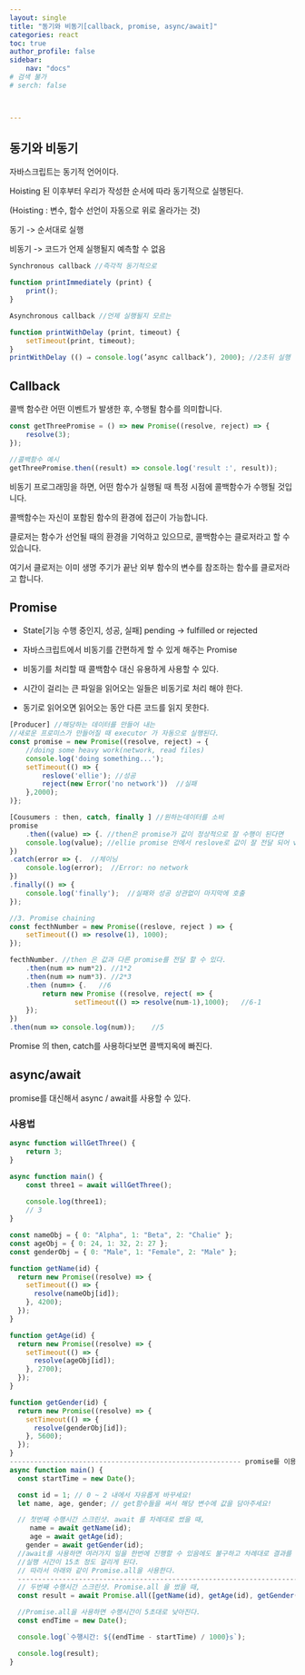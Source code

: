 ```yaml
---
layout: single
title: "동기와 비동기[callback, promise, async/await]"
categories: react
toc: true
author_profile: false
sidebar:
    nav: "docs"
# 검색 불가
# serch: false 



---
```




## 동기와 비동기

자바스크립트는 동기적 언어이다.

Hoisting 된 이후부터 우리가 작성한 순서에 따라 동기적으로 실행된다.

(Hoisting : 변수, 함수 선언이 자동으로 위로 올라가는 것)

동기      ->   순서대로 실행

비동기   ->   코드가 언제 실행될지 예측할 수 없음

```javascript
Synchronous callback //즉각적 동기적으로

function printImmediately (print) {
	print();
}

Asynchronous callback //언제 실행될지 모르는

function printWithDelay (print, timeout) {
  	setTimeout(print, timeout);
}
printWithDelay (() ⇒ console.log(’async callback’), 2000); //2초뒤 실행
```



## Callback

콜백 함수란 어떤 이벤트가 발생한 후, 수행될 함수를 의미합니다.

```javascript
const getThreePromise = () => new Promise((resolve, reject) => {
	resolve(3);
});

//콜백함수 예시
getThreePromise.then((result) => console.log('result :', result));

```

비동기 프로그래밍을 하면, 어떤 함수가 실행될 때 특정 시점에 콜백함수가 수행될 것입니다.

콜백함수는 자신이 포함된 함수의 환경에 접근이 가능합니다.

클로저는 함수가 선언될 때의 환경을 기억하고 있으므로, 콜백함수는 클로저라고 할 수 있습니다.

여기서 클로저는 이미 생명 주기가 끝난 외부 함수의 변수를 참조하는 함수를 클로저라고 합니다.



## Promise

- State[기능 수행 중인지, 성공, 실패] pending -> fulfilled or rejected

- 자바스크립트에서 비동기를 간편하게 할 수 있게 해주는 Promise
- 비동기를 처리할 때 콜백함수 대신 유용하게 사용할 수 있다.
- 시간이 걸리는 큰 파일을 읽어오는 일들은 비동기로 처리 해야 한다.
- 동기로 읽어오면 읽어오는 동안 다른 코드를 읽지 못한다.

```javascript
[Producer] //해당하는 데이터를 만들어 내는
//새로운 프로미스가 만들어질 때 executor 가 자동으로 실행된다.
const promise = new Promise((resolve, reject) ⇒ {
	//doing some heavy work(network, read files)
	console.log('doing something...');
	setTimeout(() => {
		reslove('ellie'); //성공
		reject(new Error('no network'))  //실패
	},2000);
)};

[Cousumers : then, catch, finally ] //원하는데이터를 소비
promise
	.then((value) => {. //then은 promise가 값이 정상적으로 잘 수행이 된다면
	console.log(value); //ellie promise 안에서 reslove로 값이 잘 전달 되어 value에 들어온다.
})
.catch(error => {.  //체이닝
	console.log(error);  //Error: no network
})
.finally(() => {
	console.log('finally');  //실패와 성공 상관없이 마지막에 호출
});

//3. Promise chaining
const fecthNumber = new Promise((reslove, reject ) => {
	setTimeout(() => resolve(1), 1000);
});

fecthNumber. //then 은 값과 다른 promise를 전달 할 수 있다.
	.then(num => num*2). //1*2
	.then(num => num*3). //2*3
	.then (num=> {.   //6
		return new Promise ((resolve, reject( => {
				setTimeout(() => resolve(num-1),1000);   //6-1
	});
})
.then(num => console.log(num));    //5
```

Promise 의 then, catch를 사용하다보면 콜백지옥에 빠진다.



## async/await

promise를 대신해서 async / await를 사용할 수 있다.

### 사용법

```javascript
async function willGetThree() {
	return 3;
}

async function main() {
	const three1 = await willGetThree();
	
	console.log(three1);
	// 3
}
```



```javascript
const nameObj = { 0: "Alpha", 1: "Beta", 2: "Chalie" };
const ageObj = { 0: 24, 1: 32, 2: 27 };
const genderObj = { 0: "Male", 1: "Female", 2: "Male" };

function getName(id) {
  return new Promise((resolve) => {
    setTimeout(() => {
      resolve(nameObj[id]);
    }, 4200);
  });
}

function getAge(id) {
  return new Promise((resolve) => {
    setTimeout(() => {
      resolve(ageObj[id]);
    }, 2700);
  });
}

function getGender(id) {
  return new Promise((resolve) => {
    setTimeout(() => {
      resolve(genderObj[id]);
    }, 5600);
  });
}
--------------------------------------------------------- promise를 이용한 선언
async function main() {
  const startTime = new Date();

  const id = 1; // 0 ~ 2 내에서 자유롭게 바꾸세요!
  let name, age, gender; // get함수들을 써서 해당 변수에 값을 담아주세요!

  // 첫번째 수행시간 스크린샷. await 를 차례대로 썼을 때,
     name = await getName(id);
     age = await getAge(id);
    gender = await getGender(id);
  //await를 사용하면 여러가지 일을 한번에 진행할 수 있음에도 불구하고 차례대로 결과를 받아와
  //실행 시간이 15초 정도 걸리게 된다.
  // 따라서 아래와 같이 Promise.all을 사용한다.
  ----------------------------------------------------------------------------
  // 두번째 수행시간 스크린샷. Promise.all 을 썼을 때,
  const result = await Promise.all([getName(id), getAge(id), getGender(id)]);

  //Promise.all을 사용하면 수행시간이 5초대로 낮아진다.
  const endTime = new Date();

  console.log(`수행시간: ${(endTime - startTime) / 1000}s`);

  console.log(result);
}
```

